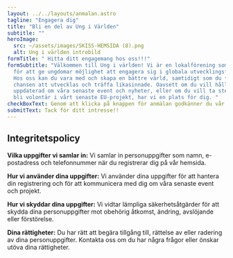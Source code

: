 ```yaml
---
layout: ../../layouts/anmalan.astro
tagline: "Engagera dig"
title: "Bli en del av Ung i Världen"
subtitle: ""
heroImage:
  src: ~/assets/images/SKISS-HEMSIDA (8).png
  alt: Ung i världen introbild
formTitle: " Hitta ditt engagemang hos oss!!!"
formSubtitle: "Välkommen till Ung i världen! Vi är en lokalförening som brinner
  för att ge ungdomar möjlighet att engagera sig i globala utvecklingsfrågor.
  Hos oss kan du vara med och skapa en bättre värld, samtidigt som du får
  chansen att utvecklas och träffa likasinnade. Oavsett om du vill hålla dig
  uppdaterad om våra senaste event och nyheter, eller om du vill ta steget och
  bli volontär i vårt senaste EU-projekt, har vi en plats för dig. "
checkBoxText: Genom att klicka på knappen för anmälan godkänner du vår integritetspolicy och samtycker till behandling av dina personuppgifter i enlighet med GDPR.
submitText: Tack för ditt intresse!!
---
```


## Integritetspolicy

**Vilka uppgifter vi samlar in:**
Vi samlar in personuppgifter som namn, e-postadress och telefonnummer när du registrerar dig på vår hemsida.

**Hur vi använder dina uppgifter:**
Vi använder dina uppgifter för att hantera din registrering och för att kommunicera med dig om våra senaste event och projekt.

**Hur vi skyddar dina uppgifter:**
Vi vidtar lämpliga säkerhetsåtgärder för att skydda dina personuppgifter mot obehörig åtkomst, ändring, avslöjande eller förstörelse.

**Dina rättigheter:**
Du har rätt att begära tillgång till, rättelse av eller radering av dina personuppgifter. Kontakta oss om du har några frågor eller önskar utöva dina rättigheter.
